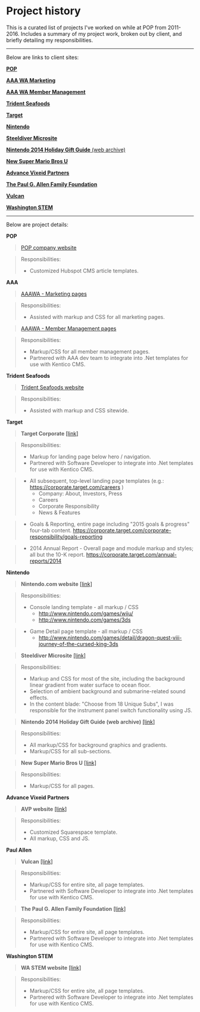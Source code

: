 # Project history

This is a curated list of projects I've worked on while at POP from 2011-2016. Includes a summary of my project work, broken out by client, and briefly detailing my responsibilities. 

---

Below are links to client sites:

[**POP**](http://www.wearepop.com)

[**AAA WA Marketing**](https://wa.aaa.com/)

[**AAA WA Member Management**](https://secure.wa.aaa.com/membermanagement/join/detail/classic)

[**Trident Seafoods**](http://www.tridentseafoods.com)

[**Target**](https://corporate.target.com)

[**Nintendo**](http://www.nintendo.com)

[**Steeldiver Microsite**](http://steeldiver.nintendo.com)

[**Nintendo 2014 Holiday Gift Guide** (web archive)](http://web.archive.org/web/20141228124212/http://happyholidays.nintendo.com/)

[**New Super Mario Bros U**](http://newsupermariobrosu.nintendo.com)

[**Advance Vixeid Partners**](http://www.avpgrowth.com)

[**The Paul G. Allen Family Foundation**](http://www.pgafamilyfoundation.org)

[**Vulcan**](http://www.vulcan.com)

[**Washington STEM**](http://wastem.org)





---

Below are project details:

**POP**

> [POP company website](http://www.wearepop.com)

> Responsibilities:
> - Customized Hubspot CMS article templates.


**AAA**

> [AAAWA - Marketing pages](https://wa.aaa.com)

> Responsibilities:
> - Assisted with markup and CSS for all marketing pages.

> [AAAWA - Member Management pages](https://secure.wa.aaa.com/membermanagement/join/detail/classic)
	
> Responsibilities:
> - Markup/CSS for all member management pages.
> - Partnered with AAA dev team to integrate into .Net templates for use with Kentico CMS.


**Trident Seafoods**

> [Trident Seafoods website](http://www.tridentseafoods.com)

> Responsibilities:
> - Assisted with markup and CSS sitewide.


**Target**

> **Target Corporate** [[link]](https://corporate.target.com)

> Responsibilities: 
> - Markup for landing page below hero / navigation.
> - Partnered with Software Developer to integrate into .Net templates for use with Kentico CMS.

> - All subsequent, top-level landing page templates (e.g.: https://corporate.target.com/careers )
>	- Company: About, Investors, Press
>	- Careers
>	- Corporate Responsibility
>	- News & Features

> - Goals & Reporting, entire page including "2015 goals & progress" four-tab content.
>	https://corporate.target.com/corporate-responsibility/goals-reporting

> - 2014 Annual Report - Overall page and module markup and styles; all but the 10-K report.
>	https://corporate.target.com/annual-reports/2014


**Nintendo**

> **Nintendo.com website** [[link]](http://www.nintendo.com)

> Responsibilities:
> - Console landing template - all markup / CSS
> 	* http://www.nintendo.com/games/wiiu/
> 	* http://www.nintendo.com/games/3ds

> - Game Detail page template - all markup / CSS
> 	* http://www.nintendo.com/games/detail/dragon-quest-viii-journey-of-the-cursed-king-3ds


> **Steeldiver Microsite** [[link]](http://steeldiver.nintendo.com)

> Responsibilities: 
> - Markup and CSS for most of the site, including the background linear gradient from water surface to ocean floor.
> - Selection of ambient background and submarine-related sound effects.
> - In the content blade: "Choose from 18 Unique Subs", I was responsible for the instrument panel switch functionality using JS.


> **Nintendo 2014 Holiday Gift Guide (web archive)** [[link]](http://web.archive.org/web/20141228124212/http://happyholidays.nintendo.com/)

> Responsibilities:
> - All markup/CSS for background graphics and gradients.
> - Markup/CSS for all sub-sections.


> **New Super Mario Bros U** [[link]](http://newsupermariobrosu.nintendo.com)

> Responsibilities:
> - Markup/CSS for all pages.


**Advance Vixeid Partners** 

> **AVP website** [[link]](http://www.avpgrowth.com)

> Responsibilities:
> - Customized Squarespace template.
> - All markup, CSS and JS.


**Paul Allen**

> **Vulcan** [[link]](http://www.vulcan.com)

> Responsibilities:
> - Markup/CSS for entire site, all page templates.
> - Partnered with Software Developer to integrate into .Net templates for use with Kentico CMS.


> **The Paul G. Allen Family Foundation** [[link]](http://www.pgafamilyfoundation.org)

> Responsibilities:
> - Markup/CSS for entire site, all page templates.
> - Partnered with Software Developer to integrate into .Net templates for use with Kentico CMS.


**Washington STEM** 

> **WA STEM website** [[link]](http://www.washingtonstem.org)

> Responsibilities:
> - Markup/CSS for entire site, all page templates.
> - Partnered with Software Developer to integrate into .Net templates for use with Kentico CMS.







